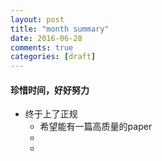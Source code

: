 ```yaml
---
layout: post
title: "month summary"
date: 2016-06-28
comments: true
categories: [draft]
---
```


#### 珍惜时间，好好努力

* 终于上了正规
  - 希望能有一篇高质量的paper
  - 
  -
